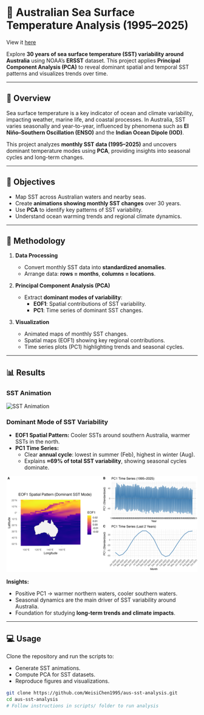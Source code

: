 # 🌊 Australian Sea Surface Temperature Analysis (1995–2025)

View it [here](https://weisichen.org/sst.html)

Explore **30 years of sea surface temperature (SST) variability around Australia** using NOAA’s **ERSST** dataset. This project applies **Principal Component Analysis (PCA)** to reveal dominant spatial and temporal SST patterns and visualizes trends over time.  

---

## 📌 Overview
Sea surface temperature is a key indicator of ocean and climate variability, impacting weather, marine life, and coastal processes. In Australia, SST varies seasonally and year-to-year, influenced by phenomena such as **El Niño–Southern Oscillation (ENSO)** and the **Indian Ocean Dipole (IOD)**.  

This project analyzes **monthly SST data (1995–2025)** and uncovers dominant temperature modes using **PCA**, providing insights into seasonal cycles and long-term changes.  

---

## 🎯 Objectives
- Map SST across Australian waters and nearby seas.  
- Create **animations showing monthly SST changes** over 30 years.  
- Use **PCA** to identify key patterns of SST variability.  
- Understand ocean warming trends and regional climate dynamics.  

---

## 🧰 Methodology
1. **Data Processing**  
   - Convert monthly SST data into **standardized anomalies**.  
   - Arrange data: **rows = months**, **columns = locations**.  

2. **Principal Component Analysis (PCA)**  
   - Extract **dominant modes of variability**:  
     - **EOF1**: Spatial contributions of SST variability.  
     - **PC1**: Time series of dominant SST changes.  

3. **Visualization**  
   - Animated maps of monthly SST changes.  
   - Spatial maps (EOF1) showing key regional contributions.  
   - Time series plots (PC1) highlighting trends and seasonal cycles.  

---

## 📊 Results

### SST Animation
![SST Animation](3-Output/sst_1995_2025.gif)

### Dominant Mode of SST Variability
- **EOF1 Spatial Pattern:** Cooler SSTs around southern Australia, warmer SSTs in the north.  
- **PC1 Time Series:**  
  - Clear **annual cycle**: lowest in summer (Feb), highest in winter (Aug).  
  - Explains **≈69% of total SST variability**, showing seasonal cycles dominate.  

![Result](3-Output/sst_plot.png)

**Insights:**  
- Positive PC1 → warmer northern waters, cooler southern waters.  
- Seasonal dynamics are the main driver of SST variability around Australia.  
- Foundation for studying **long-term trends and climate impacts**.  

---

## 💻 Usage
Clone the repository and run the scripts to:  
- Generate SST animations.  
- Compute PCA for SST datasets.  
- Reproduce figures and visualizations.  

```bash
git clone https://github.com/WeisiChen1995/aus-sst-analysis.git
cd aus-sst-analysis
# Follow instructions in scripts/ folder to run analysis
